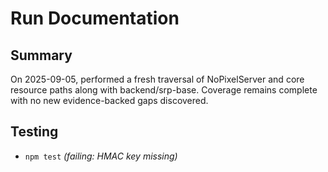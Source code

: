 # Run Documentation

## Summary
On 2025-09-05, performed a fresh traversal of NoPixelServer and core resource paths along with backend/srp-base. Coverage remains complete with no new evidence-backed gaps discovered.

## Testing
- `npm test` *(failing: HMAC key missing)*
